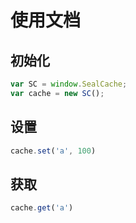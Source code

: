 # 使用文档

## 初始化

```javaScript
var SC = window.SealCache;
var cache = new SC();
```
## 设置

```js
cache.set('a', 100)
```

## 获取

```javaScript
cache.get('a')
```